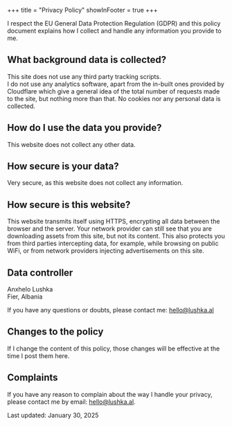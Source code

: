 +++
title = "Privacy Policy"
showInFooter = true
+++

I respect the EU General Data Protection Regulation (GDPR) and this policy document explains how I collect and handle any information you provide to me.

## What background data is collected?

This site does not use any third party tracking scripts.\
I do not use any analytics software, apart from the in-built ones provided by Cloudflare which give a general idea of the total number of requests made to the site, but nothing more than that. No cookies nor any personal data is collected.

## How do I use the data you provide?

This website does not collect any other data.

## How secure is your data?

Very secure, as this website does not collect any information.

## How secure is this website?

This website transmits itself using HTTPS, encrypting all data between the browser and the server. Your network provider can still see that you are downloading assets from this site, but not its content. This also protects you from third parties intercepting data, for example, while browsing on public WiFi, or from network providers injecting advertisements on this site.

## Data controller

Anxhelo Lushka\
Fier, Albania

If you have any questions or doubts, please contact me: hello@lushka.al

## Changes to the policy

If I change the content of this policy, those changes will be effective at the time I post them here.

## Complaints

If you have any reason to complain about the way I handle your privacy, please contact me by email: hello@lushka.al.

Last updated: January 30, 2025